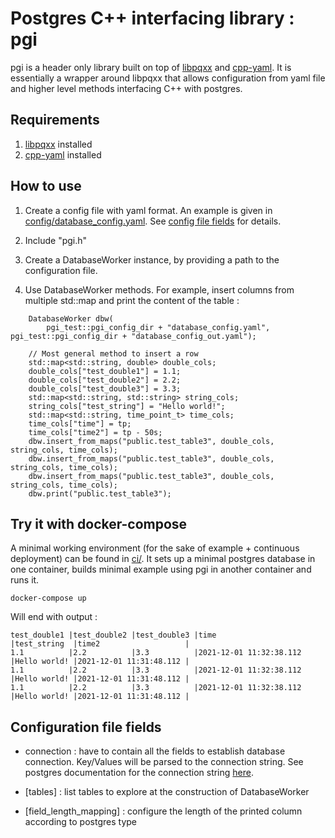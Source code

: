 # Postgres C++ interfacing library : pgi

pgi is a header only library built on top of [libpqxx](https://github.com/jtv/libpqxx.git) and [cpp-yaml](https://github.com/jbeder/yaml-cpp.git). It is essentially a wrapper around libpqxx that allows configuration from yaml file and higher level methods interfacing C++ with postgres.

## Requirements

1. [libpqxx](https://github.com/jtv/libpqxx.git) installed
2. [cpp-yaml](https://github.com/jbeder/yaml-cpp.git) installed

## How to use

1. Create a config file with yaml format. An example is given in [config/database_config.yaml](config/database_config.yaml). See [config file fields](#configuration-file-fields) for details.

2. Include "pgi.h"

3. Create a DatabaseWorker instance, by providing a path to the configuration file.

4. Use DatabaseWorker methods. For example, insert columns from multiple std::map and print the content of the table :

```
    DatabaseWorker dbw(
        pgi_test::pgi_config_dir + "database_config.yaml", pgi_test::pgi_config_dir + "database_config_out.yaml");

    // Most general method to insert a row
    std::map<std::string, double> double_cols;
    double_cols["test_double1"] = 1.1;
    double_cols["test_double2"] = 2.2;
    double_cols["test_double3"] = 3.3;
    std::map<std::string, std::string> string_cols;
    string_cols["test_string"] = "Hello world!";
    std::map<std::string, time_point_t> time_cols;
    time_cols["time"] = tp;
    time_cols["time2"] = tp - 50s;
    dbw.insert_from_maps("public.test_table3", double_cols, string_cols, time_cols);
    dbw.insert_from_maps("public.test_table3", double_cols, string_cols, time_cols);
    dbw.insert_from_maps("public.test_table3", double_cols, string_cols, time_cols);
    dbw.print("public.test_table3");
```

## Try it with docker-compose

A minimal working environment (for the sake of example + continuous deployment) can be found in [ci/](ci/). It sets up a minimal postgres database in one container, builds minimal example using pgi in another container and runs it.

```docker-compose up```

Will end with output :  

```
test_double1 |test_double2 |test_double3 |time                    |test_string  |time2                   |
1.1          |2.2          |3.3          |2021-12-01 11:32:38.112 |Hello world! |2021-12-01 11:31:48.112 |
1.1          |2.2          |3.3          |2021-12-01 11:32:38.112 |Hello world! |2021-12-01 11:31:48.112 |
1.1          |2.2          |3.3          |2021-12-01 11:32:38.112 |Hello world! |2021-12-01 11:31:48.112 |

```

## Configuration file fields 

+ connection : have to contain all the fields to establish database connection. Key/Values will be parsed to the connection string. See postgres documentation for the connection string [here](https://www.postgresql.org/docs/12/libpq-connect.html#LIBPQ-CONNSTRING). 

+ [tables] : list tables to explore at the construction of DatabaseWorker 

+ [field_length_mapping] : configure the length of the printed column according to postgres type  
